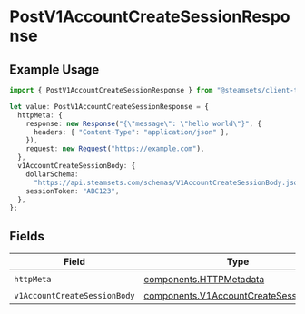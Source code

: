 # PostV1AccountCreateSessionResponse

## Example Usage

```typescript
import { PostV1AccountCreateSessionResponse } from "@steamsets/client-ts/models/operations";

let value: PostV1AccountCreateSessionResponse = {
  httpMeta: {
    response: new Response("{\"message\": \"hello world\"}", {
      headers: { "Content-Type": "application/json" },
    }),
    request: new Request("https://example.com"),
  },
  v1AccountCreateSessionBody: {
    dollarSchema:
      "https://api.steamsets.com/schemas/V1AccountCreateSessionBody.json",
    sessionToken: "ABC123",
  },
};
```

## Fields

| Field                                                                                          | Type                                                                                           | Required                                                                                       | Description                                                                                    |
| ---------------------------------------------------------------------------------------------- | ---------------------------------------------------------------------------------------------- | ---------------------------------------------------------------------------------------------- | ---------------------------------------------------------------------------------------------- |
| `httpMeta`                                                                                     | [components.HTTPMetadata](../../models/components/httpmetadata.md)                             | :heavy_check_mark:                                                                             | N/A                                                                                            |
| `v1AccountCreateSessionBody`                                                                   | [components.V1AccountCreateSessionBody](../../models/components/v1accountcreatesessionbody.md) | :heavy_minus_sign:                                                                             | OK                                                                                             |